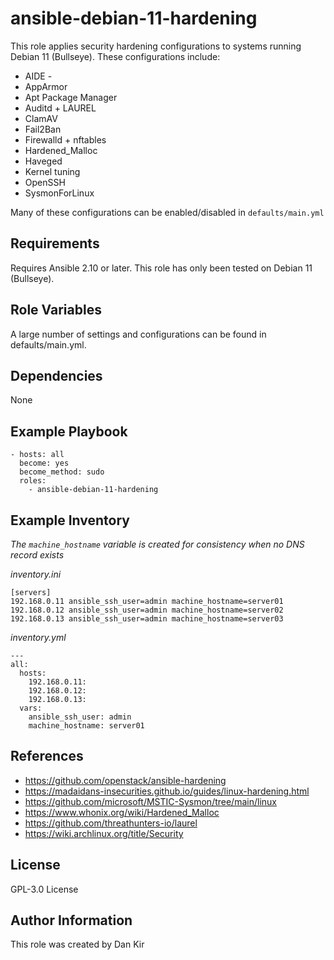 ansible-debian-11-hardening
==============================
This role applies security hardening configurations to systems running
Debian 11 (Bullseye).
These configurations include:
* AIDE -
* AppArmor
* Apt Package Manager
* Auditd + LAUREL
* ClamAV
* Fail2Ban
* Firewalld + nftables
* Hardened_Malloc
* Haveged
* Kernel tuning
* OpenSSH
* SysmonForLinux

Many of these configurations can be enabled/disabled in `defaults/main.yml`

Requirements
------------
Requires Ansible 2.10 or later. This role has only been tested on Debian 11 (Bullseye).

Role Variables
--------------
A large number of settings and configurations can be found in defaults/main.yml.

Dependencies
------------
None

Example Playbook
----------------

    - hosts: all
      become: yes
      become_method: sudo
      roles:
        - ansible-debian-11-hardening



Example Inventory
-----------------
*The `machine_hostname` variable is created for consistency when no DNS record exists*

*inventory.ini*

    [servers]
    192.168.0.11 ansible_ssh_user=admin machine_hostname=server01
    192.168.0.12 ansible_ssh_user=admin machine_hostname=server02
    192.168.0.13 ansible_ssh_user=admin machine_hostname=server03

*inventory.yml*

    ---
    all:
      hosts:
        192.168.0.11:
        192.168.0.12:
        192.168.0.13:
      vars:
        ansible_ssh_user: admin
        machine_hostname: server01

References
-----------
* <https://github.com/openstack/ansible-hardening>
* <https://madaidans-insecurities.github.io/guides/linux-hardening.html>
* <https://github.com/microsoft/MSTIC-Sysmon/tree/main/linux>
* <https://www.whonix.org/wiki/Hardened_Malloc>
* <https://github.com/threathunters-io/laurel>
* <https://wiki.archlinux.org/title/Security>

License
-------
GPL-3.0 License

Author Information
------------------
This role was created by Dan Kir
